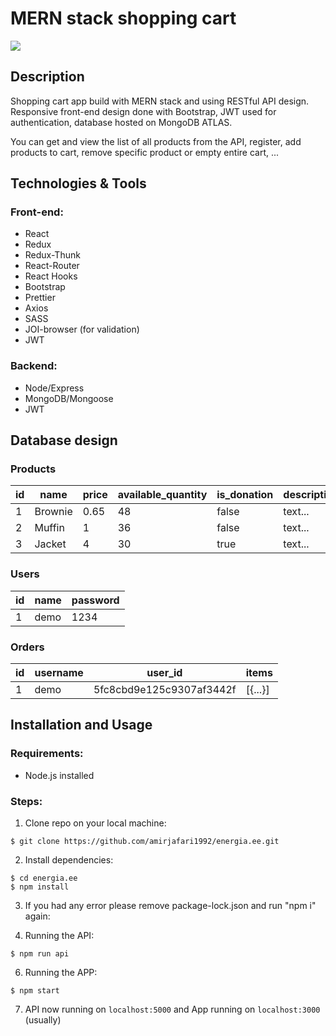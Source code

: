 # MERN stack shopping cart

<img src="https://www.changepartners.ee/wp-content/themes/yootheme/cache/1200px-Eesti_Energia_logo.svg-278ad05d.png"/>

## Description

Shopping cart app build with MERN stack and using RESTful API design. Responsive front-end design done with Bootstrap, JWT used for authentication, database hosted on MongoDB ATLAS.

You can get and view the list of all products from the API, register, add products to cart, remove specific product or empty entire cart, ...


## Technologies & Tools

### Front-end:

* React
* Redux
* Redux-Thunk
* React-Router
* React Hooks
* Bootstrap
* Prettier
* Axios
* SASS
* JOI-browser (for validation)
* JWT

### Backend:

* Node/Express
* MongoDB/Mongoose
* JWT

## Database design

### Products

| id | name | price | available_quantity | is_donation | description
| --|---|---|---|---|---|
| 1 | Brownie | 0.65 | 48 | false | text...
| 2 | Muffin | 1 | 36 | false | text...
| 3 | Jacket | 4 | 30 | true | text...

### Users

| id | name | password |
| --|---|---|
| 1 | demo | 1234 

### Orders

| id | username | user_id | items |
| --|---|---|---|
| 1 | demo | 5fc8cbd9e125c9307af3442f | [{...}] 

## Installation and Usage

### Requirements:

* Node.js installed

### Steps:
1. Clone repo on your local machine:
```
$ git clone https://github.com/amirjafari1992/energia.ee.git
```
2. Install dependencies:
```
$ cd energia.ee
$ npm install
```
3. If you had any error please remove package-lock.json and run "npm i" again:

4. Running the API:
```
$ npm run api
```
6. Running the APP:<br/>
```
$ npm start
```
7. API now running on ```localhost:5000``` and App running on ```localhost:3000``` (usually)